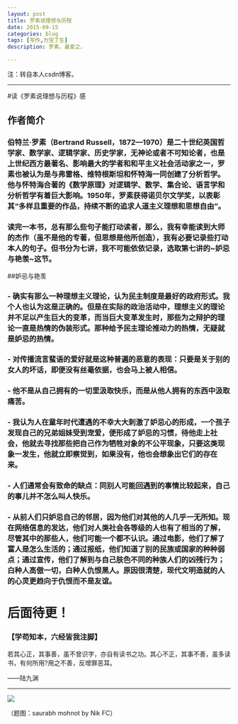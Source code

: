 ```yaml
---
layout: post
title: 罗素说理想与历程
date: 2015-09-15
categories: blog
tags: [写作,为宝丁生]
description: 罗素，最爱之，

---
```


注：转自本人csdn博客。


---

#读《罗素说理想与历程》感

## 作者简介
###  伯特兰·罗素（Bertrand Russell，1872—1970）是二十世纪英国哲学家、数学家、逻辑学家、历史学家，无神论或者不可知论者，也是上世纪西方最著名、影响最大的学者和和平主义社会活动家之一，罗素也被认为是与弗雷格、维特根斯坦和怀特海一同创建了分析哲学。他与怀特海合著的《数学原理》对逻辑学、数学、集合论、语言学和分析哲学有着巨大影响。1950年，罗素获得诺贝尔文学奖，以表彰其“多样且重要的作品，持续不断的追求人道主义理想和思想自由”。
### 读完一本书，总有那么些句子能打动读者，那么，我有幸能读到大师的杰作（虽不是他的专著，但思想是他所创造），我有必要记录些打动本人的句子。但书分为七讲，我不可能依依记录，选取第七讲的~妒忌与艳羡~这节。

##妒忌与艳羡

### - **确实有那么一种理想主义理论，认为民主制度是最好的政府形式。我个人也认为这是正确的。但是在实际的政治活动中，理想主义的理论并不足以产生巨大的变革，而当巨大变革发生时，那些为之辩护的理论一直是热情的伪装形式。那种给予民主理论推动力的热情，无疑就是妒忌的热情。**
### - **对传播流言蜚语的爱好就是这种普遍的恶意的表现：只要是关于别的女人的坏话，即便没有丝毫依据，也会马上被人相信。**
### - **他不是从自己拥有的一切里汲取快乐，而是从他人拥有的东西中汲取痛苦。**
### - **我认为人在童年时代遭遇的不幸大大刺激了妒忌心的形成，一个孩子发现自己的兄弟姐妹受到宠爱，便形成了妒忌的习惯，待他走上社会，他就去寻找那些把自己作为牺牲对象的不公平现象，只要这类现象一发生，他就立即察觉到，如果没有，他也会想象出它们的存在来。**
### - **人们通常会有致命的缺点：同别人可能回遇到的事情比较起来，自己的事儿并不怎么叫人快乐。**
### - **从前人们只妒忌自己的邻居，因为他们对其他的人几乎一无所知。现在网络信息的发达，他们对人类社会各等级的人也有了相当的了解，尽管其中的那些人，他们可能一个都不认识。通过电影，他们了解了富人是怎么生活的；通过报纸，他们知道了别的民族或国家的种种弱点；通过宣传，他们了解到与自己肤色不同的种族人们的凶残行为；白种人高傲一切，白种人仇恨黑人。原因很清楚，现代文明造就的人的心灵更趋向于仇恨而不是友谊。**
# 后面待更！

### **【学苟知本，六经皆我注脚】**


若其心正，其事善，虽不曾识字，亦自有读书之功。其心不正，其事不善，虽多读书，有何所用?用之不善，反增罪恶耳。

——陆九渊


----




![](http://7d9mjz.com1.z0.glb.clouddn.com/20150913-220033.jpg)


（题图：saurabh mohnot by Nik FC）









